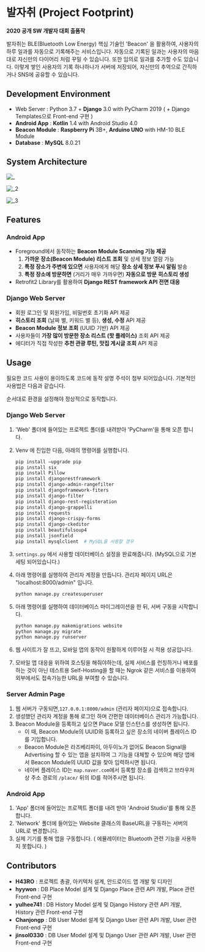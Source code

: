# 발자취 (Project Footprint)
**2020 공개 SW 개발자 대회 출품작**


발자취는 BLE(Bluetooth Low Energy) 핵심 기술인 'Beacon' 을 활용하여, 사용자의 하루 일과를 자동으로 기록해주는 서비스입니다. 자동으로 기록된 일과는 사용자의 마음대로 자신만의 다이어리 처럼 꾸밀 수 있습니다. 또한 임의로 일과를 추가할 수도 있습니다. 이렇게 쌓인 사용자의 기록 하나하나가 서버에 저장되어, 자신만의 추억으로 간직하거나 SNS에 공유할 수 있습니다.

## Development Environment

- Web Server : Python 3.7 + **Django** 3.0 with PyCharm 2019 ( + Django Templates으로 Front-end 구현 )
- **Android App** : **Kotlin** 1.4 with Android Studio 4.0
- **Beacon Module** : **Raspberry Pi** 3B+, **Arduino UNO** with HM-10 BLE Module
- **Database** : **MySQL** 8.0.21

## System Architecture

![_](https://user-images.githubusercontent.com/30336663/91571271-45d71d00-e981-11ea-9503-d3fefaa475dc.png)

![_2](https://user-images.githubusercontent.com/30336663/91571330-496aa400-e981-11ea-8c0c-9da38bc408bc.png)

![_3](https://user-images.githubusercontent.com/30336663/91571344-4b346780-e981-11ea-8f6e-75a721c40c0d.png)

## Features

### Android App

- Foreground에서 동작하는 **Beacon Module Scanning 기능 제공**
    1. **가까운 장소(Beacon Module) 리스트 조회** 및 상세 정보 열람 가능
    2. **특정 장소가 주변에 있으면** 사용자에게 해당 **장소 상세 정보 푸시 알림** 발송
    3. **특정 장소에 방문하면** (거리가 매우 가까우면) **자동으로 방문** **히스토리 생성** 
- Retrofit2 Library를 활용하여 **Django REST framework API 전면 대응**

### Django Web Server

- 회원 로그인 및 회원가입, 비밀번호 초기화 API 제공
- **히스토리 조회** (날짜 별, 키워드 별 등), **생성, 수정** API 제공
- **Beacon Module 정보 조회** (UUID 기반) API 제공
- 사용자들이 **가장 많이 방문한 장소 리스트 (핫 플레이스)** 조회 API 제공
- 에디터가 직접 작성한 **추천 관광 루틴, 맛집 게시글 조회** API 제공

## Usage

필요한 코드 사용이 용이하도록 코드에 동작 설명 주석이 첨부 되어있습니다. 기본적인 사용법은 다음과 같습니다. 

순서대로 환경을 설정해야 정상적으로 동작합니다.

### Django Web Server

1. 'Web' 폴더에 들어있는 프로젝트 폴더를 내려받아 'PyCharm'을 통해 오픈 합니다.
2. Venv 에 진입한 다음, 아래의 명령어를 실행합니다.

    ```bash
    pip install —upgrade pip 
    pip install six
    pip install Pillow
    pip install djangorestframework
    pip install django-admin-rangefilter
    pip install djangoframework-fiters
    pip install django-filter
    pip install django-rest-registeration
    pip install django-grappelli
    pip install requests
    pip install django-crispy-forms
    pip install django-ckeditor
    pip install beautifulsoup4
    pip install jsonfield
    pip install mysqlclient  # MySQL을 사용할 경우
    ```

3. `settings.py` 에서 사용할 데이터베이스 설정을 완료해줍니다. (MySQL으로 기본 세팅 되어있습니다.)
4. 아래 명령어를 실행하여 관리자 계정을 만듭니다. 관리자 페이지 URL은 "localhost:8000/admin" 입니다.

    ```bash
    python manage.py createsuperuser
    ```

5. 아래 명령어를 실행하여 데이터베이스 마이그레이션을 한 뒤, 서버 구동을 시작합니다.

    ```bash
    python manage.py makemigrations website
    python manage.py migrate
    python manage.py runserver
    ```

6. 웹 사이트가 잘 뜨고, 모바일 앱의 동작이 원활하게 이루어질 시 적용 성공입니다.

7. 모바일 앱 대응을 위하여 호스팅을 해줘야하는데, 실제 서비스를 런칭하거나 배포를 하는 것이 아닌 테스트용 Self-Hosting을 할 때는 Ngrok 같은 서비스를 이용하여 외부에서도 접속가능한 URL을 부여할 수 있습니다. 

### Server Admin Page

1. 웹 서버가 구동되면,```127.0.0.1:8000/admin``` (관리자 페이지)으로 접속합니다.
2. 생성했던 관리자 계정을 통해 로그인 하며 간편한 데이터베이스 관리가 가능합니다.
3. Beacon Module을 등록하고 싶으면 Place 모델 인스턴스를 생성하면 됩니다.
   - 이 때, Beacon Module의 UUID와 등록하고 싶은 장소의 네이버 플레이스 ID를 기입합니다.
   - Beacon Module은 라즈베리파이, 아두이노가 없어도 Beacon Signal을 Advertising 할 수 있는 앱을 설치하여 그 기능을 대체할 수 있으며 해당 앱에서 Beacon Module의 UUID 값을 찾아 입력하시면 됩니다.
   - 네이버 플레이스 ID는 ```map.naver.com```에서 등록할 장소를 검색하고 브라우저 상 주소 경로의 ```/place/``` 뒤의 ID를 적어주시면 됩니다.
   
### Android App

1. 'App' 폴더에 들어있는 프로젝트 폴더를 내려 받아 'Android Studio'를 통해 오픈 합니다.
2. 'Network' 폴더에 들어있는 Website 클래스의 BaseURL을 구동하는 서버의 URL로 변경합니다.
3. 실제 기기를 통해 앱을 구동합니다. ( 에뮬레이터는 Bluetooth 관련 기능을 사용하지 못합니다. )

## Contributors

- **H43RO** : 프로젝트 총괄, 아키텍처 설계, 안드로이드 앱 개발 및 디자인
- **hyywon** : DB Place Model 설계 및 Django Place 관련 API 개발, Place 관련 Front-end 구현
- **yulhee741** : DB History Model 설계 및 Django History 관련 API 개발, History 관련 Front-end 구현
- **Chanjongp** : DB User Model 설계 및 Django User 관련 API 개발, User 관련 Front-end 구현
- **jinsol0330** : DB User Model 설계 및 Django User 관련 API 개발, User 관련 Front-end 구현
